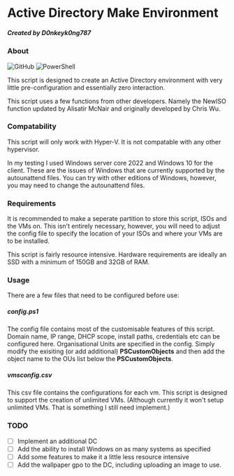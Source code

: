 # Active Directory Make Environment

##### Created by D0nkeyk0ng787

### About

![GitHub](https://camo.githubusercontent.com/3dbcfa4997505c80ef928681b291d33ecfac2dabf563eb742bb3e269a5af909c/68747470733a2f2f696d672e736869656c64732e696f2f6769746875622f6c6963656e73652f496c65726961796f2f6d61726b646f776e2d6261646765733f7374796c653d666f722d7468652d6261646765) ![PowerShell](https://img.shields.io/badge/PowerShell-%235391FE.svg?style=for-the-badge&logo=powershell&logoColor=white)

This script is designed to create an Active Directory environment with very little pre-configuration and essentially zero interaction. 

This script uses a few functions from other developers. Namely the NewISO function updated by Alisatir McNair and originally developed by Chris Wu.

### Compatability

This script will only work with Hyper-V. It is not compatable with any other hypervisor.

In my testing I used Windows server core 2022 and Windows 10 for the client. These are the issues of Windows that are currently supported by the autounattend files. You can try with other editions of Windows, however, you may need to change the autounattend files.

### Requirements

It is recommended to make a seperate partition to store this script, ISOs and the VMs on. This isn't entirely necessary, however, you will need to adjust the config file to specify the location of your ISOs and where your VMs are to be installed.

This script is fairly resource intensive. Hardware requirements are ideally an SSD with a minimum of 150GB and 32GB of RAM.

### Usage

There are a few files that need to be configured before use:

##### config.ps1
The config file contains most of the customisable features of this script. Domain name, IP range, DHCP scope, install paths, credentials etc can be configured here. Organisational Units are specified in the config. Simply modify the exisiting (or add additional) **PSCustomObjects** and then add the object name to the OUs list below the **PSCustomObjects**.
##### vmsconfig.csv
This csv file contains the configurations for each vm. This script is designed to support the creation of unlimited VMs. (Although currently it won't setup unlimited VMs. That is something I still need implement.)

### TODO

* [ ] Implement an additional DC
* [ ] Add the ability to install Windows on as many systems as specified
* [ ] Add some features to make it a little less resource intensive
* [ ] Add the wallpaper gpo to the DC, including uploading an image to use.
